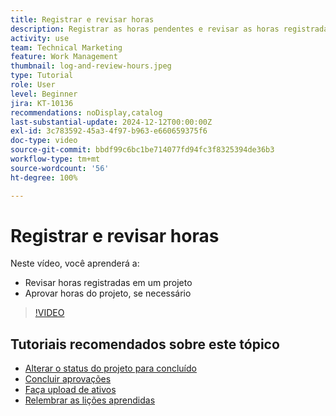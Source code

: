 ```yaml
---
title: Registrar e revisar horas
description: Registrar as horas pendentes e revisar as horas registradas antes de encerrar um projeto.
activity: use
team: Technical Marketing
feature: Work Management
thumbnail: log-and-review-hours.jpeg
type: Tutorial
role: User
level: Beginner
jira: KT-10136
recommendations: noDisplay,catalog
last-substantial-update: 2024-12-12T00:00:00Z
exl-id: 3c783592-45a3-4f97-b963-e660659375f6
doc-type: video
source-git-commit: bbdf99c6bc1be714077fd94fc3f8325394de36b3
workflow-type: tm+mt
source-wordcount: '56'
ht-degree: 100%

---
```


# Registrar e revisar horas

Neste vídeo, você aprenderá a:

* Revisar horas registradas em um projeto
* Aprovar horas do projeto, se necessário

>[!VIDEO](https://video.tv.adobe.com/v/3441074/?quality=12&learn=on&enablevpops=1&captions=por_br)

## Tutoriais recomendados sobre este tópico

* [Alterar o status do projeto para concluído](/help/manage-work/projects/change-the-project-status.md)
* [Concluir aprovações](/help/manage-work/close-a-project/complete-approvals.md)
* [Faça upload de ativos](/help/manage-work/close-a-project/upload-assets.md)
* [Relembrar as lições aprendidas](/help/manage-work/close-a-project/lessons-learned-from-closing-a-project.md)

